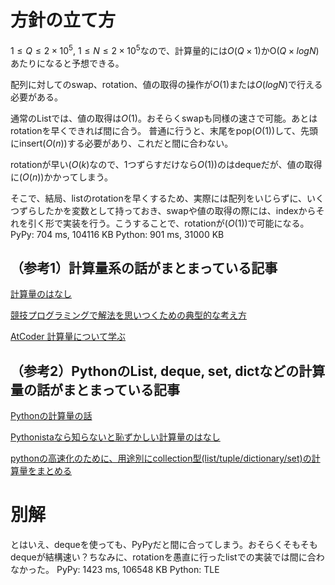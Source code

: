 # 方針の立て方
$1≤Q≤2×10^5$, $1≤N≤2×10^5$なので、計算量的には$O(Q×1)$かO$(Q×logN)$あたりになると予想できる。

配列に対してのswap、rotation、値の取得の操作が$O(1)$または$O(logN)$で行える必要がある。

通常のListでは、値の取得は$O(1)$。おそらくswapも同様の速さで可能。あとはrotationを早くできれば間に合う。
普通に行うと、末尾をpop($O(1)$)して、先頭にinsert($O(n)$)する必要があり、これだと間に合わない。

rotationが早い($O(k)$なので、1つずらすだけなら$O(1)$)のはdequeだが、値の取得に($O(n)$)かかってしまう。

そこで、結局、listのrotationを早くするため、実際には配列をいじらずに、いくつずらしたかを変数として持っておき、swapや値の取得の際には、indexからそれを引く形で実装を行う。こうすることで、rotationが($O(1)$)で可能になる。
PyPy: 704 ms, 104116 KB
Python: 901 ms, 31000 KB

## （参考1）計算量系の話がまとまっている記事
[計算量のはなし](https://cppx.hatenablog.com/entry/2017/08/06/104144)

[競技プログラミングで解法を思いつくための典型的な考え方](https://algo-logic.info/how-to-think-cp/)

[AtCoder 計算量について学ぶ](https://syachineko.hatenablog.com/entry/2020/09/10/224757)


## （参考2）PythonのList, deque, set, dictなどの計算量の話がまとまっている記事
[Pythonの計算量の話](https://jp.magicode.io/goregraind/articles/9dce106e24e64b089e65deacbb07ccba)

[Pythonistaなら知らないと恥ずかしい計算量のはなし](https://qiita.com/Hironsan/items/68161ee16b1c9d7b25fb)

[pythonの高速化のために、用途別にcollection型(list/tuple/dictionary/set)の計算量をまとめる](https://qiita.com/bee2/items/4ab87d05cc03d53e19f9)


# 別解
とはいえ、dequeを使っても、PyPyだと間に合ってしまう。おそらくそもそもdequeが結構速い？ちなみに、rotationを愚直に行ったlistでの実装では間に合わなかった。
PyPy: 1423 ms, 106548 KB
Python: TLE
